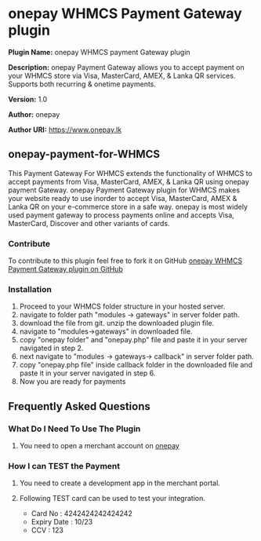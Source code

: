 # onepay WHMCS Payment Gateway plugin

**Plugin Name:** onepay WHMCS payment Gateway plugin

**Description:** onepay Payment Gateway allows you to accept payment on your WHMCS store via Visa, MasterCard, AMEX, & Lanka QR services. Supports both recurring & onetime payments.

**Version:** 1.0

**Author:** onepay 

**Author URI:** https://www.onepay.lk



## onepay-payment-for-WHMCS
This Payment Gateway For WHMCS extends the functionality of WHMCS to accept payments from Visa, MasterCard, AMEX, & Lanka QR using onepay payment Gateway. onepay Payment Gateway plugin for WHMCS makes your website ready to use inorder to accept Visa, MasterCard, AMEX & Lanka QR on your e-commerce store in a safe way.   onepay is most widely used payment gateway to process payments online and accepts Visa, MasterCard, Discover and other variants of cards.

### Contribute
To contribute to this plugin feel free to fork it on GitHub [onepay WHMCS Payment Gateway plugin on GitHub](https://github.com/VidulaDakshitha/onepay-WHMCS)

### Installation
1. 	Proceed to your WHMCS folder structure in your hosted server.
2.  navigate to folder path "modules -> gateways" in server folder path.
3.  download the file from git. unzip the downloaded plugin file.
4. 	navigate to "modules->gateways" in downloaded file.
5. 	copy "onepay folder" and "onepay.php" file and paste it in your server navigated in step 2.
6.	next navigate to "modules -> gateways-> callback" in server folder path.
7. 	copy "onepay.php file" inside callback folder in the downloaded file and paste it in your server navigated in step 6.
8.  Now you are ready for payments 



## Frequently Asked Questions


### What Do I Need To Use The Plugin

1.	You need to open a merchant account on [onepay](https://merchant-v2.onepay.lk/#/login)

### How I can TEST the Payment
1.	You need to create a development app in the merchant portal.

2. Following TEST card can be used to test your integration.
    * Card No : 4242424242424242
    * Expiry Date : 10/23
    * CCV : 123

